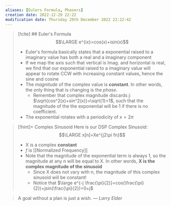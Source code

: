 ```yaml
---
aliases: [Eulers Formula, Phasers]
creation date: 2022-12-29 22:22
modification date: Thursday 29th December 2022 22:22:42
---
```


>[!cite] ## Euler's Formula
>$$\LARGE e^{ix}=cos(x)+isin(x)$$
>- Euler's formula basically states that a exponential raised to a imaginary value has both a real and a imaginary component
>- If we map the axis such that vertical is Imag. and horizontal is real, we find that our exponential raised to a imaginary value will appear to rotate CCW with increasing constant values, hence the sine and cosine
>- The *magnitude* of the complex value is **constant**. In other words, the only thing that is changing is the *phase*.
>	- Remember that complex magnitude discards j: $\sqrt{cos^2(x)+sin^2(x)}=\sqrt{1}=1$, such that the magnitude of the the exponential will be 1 if there is no coefficient.
>- The exponential rotates with a periodicity of $x=2\pi$

>[!hint]+ Complex Sinusoid
>Here is our DSP Complex Sinusoid:
>$$\LARGE x[n]=Xe^{j2\pi fn}$$
>- X is a complex **constant**
>- $f$ is [[Normalized Frequency]]
>- Note that the magnitude of the exponential term is always 1, so the magnitude at any n will be equal to X. In other words, **X is the complex magnitude of the sinusoid**
>	- Since X does not vary with n, the magnitude of this complex sinusoid will be constant!
>	- Notice that $\large e^{-j \frac{\pi}{2}}=cos(\frac{\pi}{2})+jsin(\frac{\pi}{2})=0+j$ 

> A goal without a plan is just a wish.
> — <cite>Larry Elder</cite>



